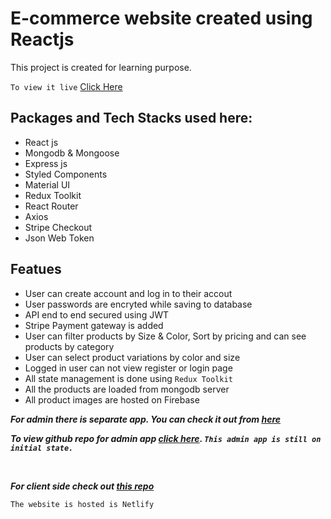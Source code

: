 # E-commerce website created using Reactjs

This project is created for learning purpose.

`To view it live` [Click Here](https://shopr-client.netlify.app/)

## Packages and Tech Stacks used here:

- React js
- Mongodb & Mongoose
- Express js
- Styled Components
- Material UI
- Redux Toolkit
- React Router
- Axios
- Stripe Checkout
- Json Web Token

## Featues

- User can create account and log in to their accout
- User passwords are encryted while saving to database
- API end to end secured using JWT
- Stripe Payment gateway is added
- User can filter products by Size & Color, Sort by pricing and can see products by category
- User can select product variations by color and size
- Logged in user can not view register or login page
- All state management is done using `Redux Toolkit`
- All the products are loaded from mongodb server
- All product images are hosted on Firebase

**_For admin there is separate app. You can check it out from [here](https://shopr-admin.netlify.app/)_**

**_To view github repo for admin app [click here](https://github.com/mohaymenrafi/shopr-admin). `This admin app is still on initial state.`_**

<br/>

**_For client side check out [this repo](https://github.com/mohaymenrafi/shopr-server)_**

`The website is hosted is Netlify`
